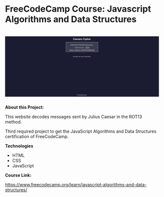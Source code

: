 # FreeCodeCamp Course: Javascript Algorithms and Data Structures

<h1 align="center"> <img src="img/img.png"></h1>


**About this Project:**

This website decodes messages sent by Julius Caesar in the ROT13 method. </p>
Third required project to get the JavaScript Algorithms and Data Structures certification of FreeCodeCamp.

**Technologies**

- HTML
- CSS
- JavaScript


**Course Link:**

https://www.freecodecamp.org/learn/javascript-algorithms-and-data-structures/